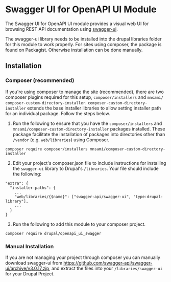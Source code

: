 # Swagger UI for OpenAPI UI Module

The Swagger UI for OpenAPI UI module provides a visual web UI for browsing REST
API documentation using [swagger-ui](https://github.com/swagger-api/swagger-ui).

The swagger-ui library needs to be installed into the drupal libraries folder
for this module to work properly. For sites using composer, the package is found
on Packagist. Otherwise installation can be done manually.

## Installation

### Composer (recommended)

If you're using composer to manage the site (recommended), there are two
composer plugins required for this setup, `composer/installers` and `mnsami/
composer-custom-directory-installer`. `composer-custom-directory-installer`
extends the base installer libraries to allow setting installer path for an
individual package. Follow the steps below.

1. Run the following to ensure that you have the `composer/installers` and
`mnsami/composer-custom-directory-installer` packages installed. These package
facilitate the installation of packages into directories other than `/vendor`
(e.g. `web/libraries`) using Composer.

```
composer require composer/installers mnsami/composer-custom-directory-installer
```

2. Edit your project's composer.json file to include instructions for installing
the `swagger-ui` library to Drupal's `/libraries`. Your file should include the
following:

```
"extra": {
  "installer-paths": {
    ...
    "web/libraries/{$name}": ["swagger-api/swagger-ui", "type:drupal-library"],
    ...
  }
}
```

3. Run the following to add this module to your composer project. 

```
composer require drupal/openapi_ui_swagger
```

### Manual Installation

If you are not managing your project through composer you can manually download
swagger-ui from https://github.com/swagger-api/swagger-ui/archive/v3.0.17.zip,
and extract the files into your `/libraries/swagger-ui` for your Drupal Project.
